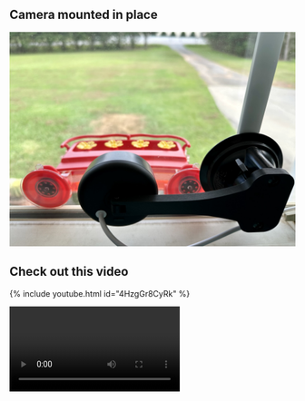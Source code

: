 ## Camera mounted in place
![](/assets/images/cameramount.jpeg)

## Check out this video
{% include youtube.html id="4HzgGr8CyRk" %}

[](https://github.com/ccmpbll/ccmpbll.github.io/blob/97d1408c1f3b19fb0cc1112c2c95691600600bb4/assets/images/hummingbird.mp4)

![](https://github.com/ccmpbll/ccmpbll.github.io/blob/97d1408c1f3b19fb0cc1112c2c95691600600bb4/assets/images/hummingbird.mp4)